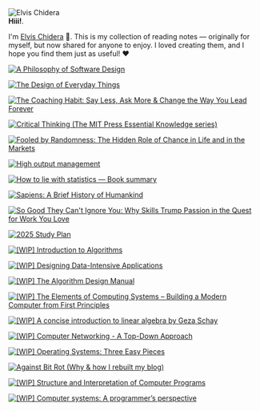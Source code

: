 <div class="circular-image-container">
    <img src="/docs/assets/avatar.jpg" alt="Elvis Chidera" class="circular-image" />
</div>

<div class="text-center"><strong>Hiii!</strong><span class="blinking">.</span></div>

I'm [Elvis Chidera](https://elvischidera.com) 👋. This is my collection of reading notes — originally for myself, but now shared for anyone to enjoy. I loved creating them, and I hope you find them just as useful! ❤️

<div class="book-gallery">
  <a href="/src/2022-a-philosophy-software-design.md"><img src="assets/banners/2022-a-philosophy-software-design.jpg" alt="A Philosophy of Software Design" /></a>

<a href="/src/2022-design-of-everyday-things.md"><img src="assets/banners/2022-design-of-everyday-things.jpg" alt="The Design of Everyday Things" /></a>

<a href="/src/2023-coaching-habit.md"><img src="assets/banners/2023-coaching-habit.jpg" alt="The Coaching Habit: Say Less, Ask More & Change the Way You Lead Forever" /></a>

<a href="/src/2023-critical-thinking.md"><img src="assets/banners/2023-critical-thinking.jpg" alt="Critical Thinking (The MIT Press Essential Knowledge series)" /></a>

<a href="/src/2023-fooled-by-randomness.md"><img src="assets/banners/2023-fooled-by-randomness.jpg" alt="Fooled by Randomness: The Hidden Role of Chance in Life and in the Markets" /></a>

<a href="/src/2023-high-output-management.md"><img src="assets/banners/2023-high-output-management.jpg" alt="High output management" /></a>

<a href="/src/2023-how-to-lie-with-statistics.md"><img src="assets/banners/2023-how-to-lie-with-statistics.jpg" alt="How to lie with statistics — Book summary" /></a>

<a href="/src/2023-sapiens.md"><img src="assets/banners/2023-sapiens.jpg" alt="Sapiens: A Brief History of Humankind" /></a>

<a href="/src/2023-so-good-they-cant-ignore-you.md"><img src="assets/banners/2023-so-good-they-cant-ignore-you.jpg" alt="So Good They Can't Ignore You: Why Skills Trump Passion in the Quest for Work You Love" /></a>

<a href="/src/2025-1-study-plan.md"><img src="assets/banners/2025-1-study-plan.jpg" alt="2025 Study Plan" /></a>

<a href="/src/2025-1a-intro-algorithm.md"><img src="assets/banners/2025-1a-intro-algorithm.jpg" alt="[WIP] Introduction to Algorithms" /></a>

<a href="/src/2025-1c-designing-data-intensive-applications.md"><img src="assets/banners/2025-1c-designing-data-intensive-applications.jpg" alt="[WIP] Designing Data-Intensive Applications" /></a>

<a href="/src/2025-2-algorithm-design-manual.md"><img src="assets/banners/2025-2-algorithm-design-manual.jpg" alt="[WIP] The Algorithm Design Manual" /></a>

<a href="/src/2025-1a-nand-to-tetris.md"><img src="assets/banners/2025-1a-nand-to-tetris.jpg" alt="[WIP] The Elements of Computing Systems – Building a Modern Computer from First Principles" /></a>

<a href="/src/2025-1b-intro-linear-algebra.md"><img src="assets/banners/2025-1b-intro-linear-algebra.jpg" alt="[WIP] A concise introduction to linear algebra by Geza Schay" /></a>

<a href="/src/2025-3-computer-networking-top-down.md"><img src="assets/banners/2025-3-computer-networking-top-down.jpg" alt="[WIP] Computer Networking - A Top-Down Approach" /></a>

<a href="/src/2025-5-os-three-easy-pieces.md"><img src="assets/banners/2025-5-os-three-easy-pieces.jpg" alt="[WIP] Operating Systems: Three Easy Pieces" /></a>

<a href="/src/2025-how.md"><img src="assets/banners/2025-how.jpg" alt="Against Bit Rot (Why & how I rebuilt my blog)" /></a>

<a href="/src/2025-6-sicp.md"><img src="assets/banners/2025-6-sicp.jpg" alt="[WIP] Structure and Interpretation of Computer Programs" /></a>

<a href="/src/2025-8-computer-systems-programmers-perspective.md"><img src="assets/banners/2025-8-computer-systems-programmers-perspective.jpg" alt="[WIP] Computer systems: A programmer’s perspective" /></a>
</div>

<!-- index_content -->

